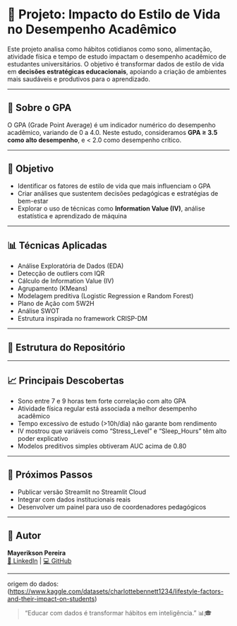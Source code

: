 # 📘 Projeto: Impacto do Estilo de Vida no Desempenho Acadêmico

Este projeto analisa como hábitos cotidianos como sono, alimentação, atividade física e tempo de estudo impactam o desempenho acadêmico de estudantes universitários. O objetivo é transformar dados de estilo de vida em **decisões estratégicas educacionais**, apoiando a criação de ambientes mais saudáveis e produtivos para o aprendizado.

---

## 🧠 Sobre o GPA

O GPA (Grade Point Average) é um indicador numérico do desempenho acadêmico, variando de 0 a 4.0. Neste estudo, consideramos **GPA ≥ 3.5 como alto desempenho**, e < 2.0 como desempenho crítico.

---

## 🎯 Objetivo

- Identificar os fatores de estilo de vida que mais influenciam o GPA
- Criar análises que sustentem decisões pedagógicas e estratégias de bem-estar
- Explorar o uso de técnicas como **Information Value (IV)**, análise estatística e aprendizado de máquina

---

## 📊 Técnicas Aplicadas

- Análise Exploratória de Dados (EDA)
- Detecção de outliers com IQR
- Cálculo de Information Value (IV)
- Agrupamento (KMeans)
- Modelagem preditiva (Logistic Regression e Random Forest)
- Plano de Ação com 5W2H
- Análise SWOT
- Estrutura inspirada no framework CRISP-DM

---

## 🧱 Estrutura do Repositório



---

## 📈 Principais Descobertas

- Sono entre 7 e 9 horas tem forte correlação com alto GPA
- Atividade física regular está associada a melhor desempenho acadêmico
- Tempo excessivo de estudo (>10h/dia) não garante bom rendimento
- IV mostrou que variáveis como “Stress_Level” e “Sleep_Hours” têm alto poder explicativo
- Modelos preditivos simples obtiveram AUC acima de 0.80

---

## 🚀 Próximos Passos

- Publicar versão Streamlit no Streamlit Cloud
- Integrar com dados institucionais reais
- Desenvolver um painel para uso de coordenadores pedagógicos

---

## 👤 Autor

**Mayerikson Pereira**  
[🔗 LinkedIn](https://www.linkedin.com/in/mayerikson) | [💻 GitHub](https://github.com/Mayerikson)

---
origem do dados:(https://www.kaggle.com/datasets/charlottebennett1234/lifestyle-factors-and-their-impact-on-students)


> “Educar com dados é transformar hábitos em inteligência.” 📊🎓
